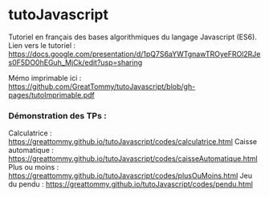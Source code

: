 # tutoJavascript
Tutoriel en français des bases algorithmiques du langage Javascript (ES6).
Lien vers le tutoriel : https://docs.google.com/presentation/d/1pQ7S6aYWTgnawTROyeFROl2RJes0F5DO0hEGuh_MjCk/edit?usp=sharing

Mémo imprimable ici : https://github.com/GreatTommy/tutoJavascript/blob/gh-pages/tutoImprimable.pdf

### Démonstration des TPs :
Calculatrice : https://greattommy.github.io/tutoJavascript/codes/calculatrice.html
Caisse automatique : https://greattommy.github.io/tutoJavascript/codes/caisseAutomatique.html
Plus ou moins : https://greattommy.github.io/tutoJavascript/codes/plusOuMoins.html
Jeu du pendu : https://greattommy.github.io/tutoJavascript/codes/pendu.html
